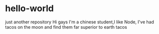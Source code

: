 # hello-world
just another repository
Hi gays
I'm a chinese student,I like Node, I've had tacos on the moon and find them far superior to earth tacos
